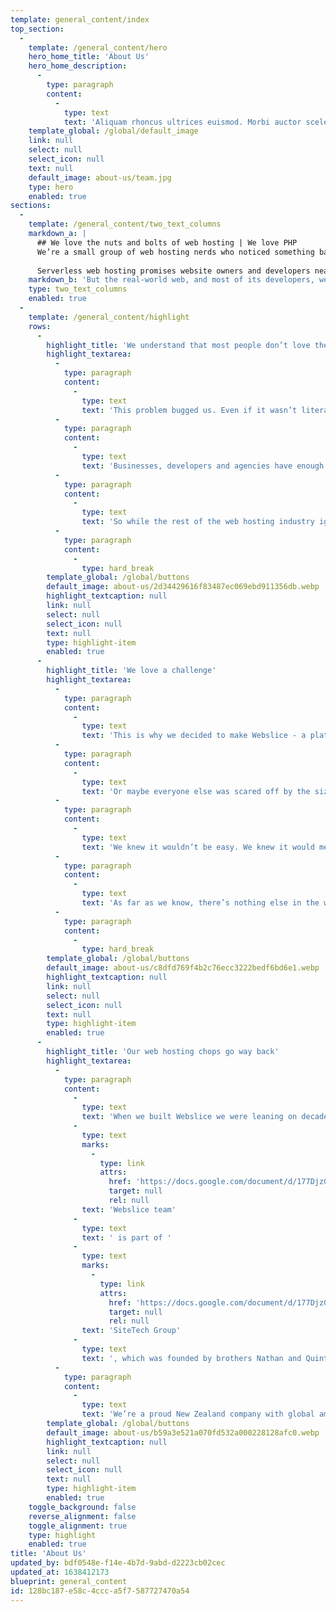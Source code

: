 ```yaml
---
template: general_content/index
top_section:
  -
    template: /general_content/hero
    hero_home_title: 'About Us'
    hero_home_description:
      -
        type: paragraph
        content:
          -
            type: text
            text: 'Aliquam rhoncus ultrices euismod. Morbi auctor scelerisque lacus, nec vehicula eros tempus at. Vestibulum scelerisque finibus leo ac aliquam. Fusce maximus non metus ac facilisis.'
    template_global: /global/default_image
    link: null
    select: null
    select_icon: null
    text: null
    default_image: about-us/team.jpg
    type: hero
    enabled: true
sections:
  -
    template: /general_content/two_text_columns
    markdown_a: |
      ## We love the nuts and bolts of web hosting | We love PHP
      We’re a small group of web hosting nerds who noticed something back in the 2010s when serverless infrastructure muscled its way onto the scene. It was an exciting, valuable evolution in hosting technology but we also saw some serious limitations.
      
      Serverless web hosting promises website owners and developers near-limitless scalability up and down, dramatic cuts to costs, and lets them forget all about servers. While your site handles any level of traffic and your hosting bills take a downward dive, you can just focus on what your website does for your customers. Cool!
    markdown_b: 'But the real-world web, and most of its developers, were being left behind. Turns out this serverless stuff was built for technical teams with a deep understanding of web services. It didn’t suit the millions of websites, stores and blogs that already make up the bulk of the world wide web. It also didn’t suit a lot of the languages and technologies that will fuel the web development of the future. In particular, PHP sites (including sites on CMSs like WordPress and Craft) weren’t easy to take serverless. Some of our industry peers said it was basically impossible.'
    type: two_text_columns
    enabled: true
  -
    template: /general_content/highlight
    rows:
      -
        highlight_title: 'We understand that most people don’t love the nuts and bolts of web hosting'
        highlight_textarea:
          -
            type: paragraph
            content:
              -
                type: text
                text: 'This problem bugged us. Even if it wasn’t literally impossible to put a new PHP project or an existing WordPress site live on serverless infrastructure, the complications were bad enough to stop almost anyone from trying.'
          -
            type: paragraph
            content:
              -
                type: text
                text: 'Businesses, developers and agencies have enough to worry about without learning new web hosting paradigms and fiddling around in AWS.'
          -
            type: paragraph
            content:
              -
                type: text
                text: 'So while the rest of the web hosting industry ignored this problem, we quietly went to work.'
          -
            type: paragraph
            content:
              -
                type: hard_break
        template_global: /global/buttons
        default_image: about-us/2d34429616f83487ec069ebd911356db.webp
        highlight_textcaption: null
        link: null
        select: null
        select_icon: null
        text: null
        type: highlight-item
        enabled: true
      -
        highlight_title: 'We love a challenge'
        highlight_textarea:
          -
            type: paragraph
            content:
              -
                type: text
                text: 'This is why we decided to make Webslice - a platform that non-experts can use to put everyday PHP websites live on serverless infrastructure. No-one else with our level of technical expertise seemed interested enough in today’s developers and websites.'
          -
            type: paragraph
            content:
              -
                type: text
                text: 'Or maybe everyone else was scared off by the size of the challenge.'
          -
            type: paragraph
            content:
              -
                type: text
                text: 'We knew it wouldn’t be easy. We knew it would mean developing a brand new file system, amongst much else. It literally took us years to turn our original vision into reality.'
          -
            type: paragraph
            content:
              -
                type: text
                text: 'As far as we know, there’s nothing else in the world like Webslice.'
          -
            type: paragraph
            content:
              -
                type: hard_break
        template_global: /global/buttons
        default_image: about-us/c8dfd769f4b2c76ecc3222bedf6bd6e1.webp
        highlight_textcaption: null
        link: null
        select: null
        select_icon: null
        text: null
        type: highlight-item
        enabled: true
      -
        highlight_title: 'Our web hosting chops go way back'
        highlight_textarea:
          -
            type: paragraph
            content:
              -
                type: text
                text: 'When we built Webslice we were leaning on decades of experience. The '
              -
                type: text
                marks:
                  -
                    type: link
                    attrs:
                      href: 'https://docs.google.com/document/d/177DjzGLALVJk3F39qbcahbYOiSdUTtEepwQ2S4y2C0g/edit#'
                      target: null
                      rel: null
                text: 'Webslice team'
              -
                type: text
                text: ' is part of '
              -
                type: text
                marks:
                  -
                    type: link
                    attrs:
                      href: 'https://docs.google.com/document/d/177DjzGLALVJk3F39qbcahbYOiSdUTtEepwQ2S4y2C0g/edit#'
                      target: null
                      rel: null
                text: 'SiteTech Group'
              -
                type: text
                text: ', which was founded by brothers Nathan and Quintin Russ in 2004. SiteTech is a collection of businesses that focus on infrastructure. We operate data centres, register domains, and manage hosting and other cloud-based solutions.'
          -
            type: paragraph
            content:
              -
                type: text
                text: 'We’re a proud New Zealand company with global ambitions for Webslice.'
        template_global: /global/buttons
        default_image: about-us/b59a3e521a070fd532a000228128afc0.webp
        highlight_textcaption: null
        link: null
        select: null
        select_icon: null
        text: null
        type: highlight-item
        enabled: true
    toggle_background: false
    reverse_alignment: false
    toggle_alignment: true
    type: highlight
    enabled: true
title: 'About Us'
updated_by: bdf0548e-f14e-4b7d-9abd-d2223cb02cec
updated_at: 1638412173
blueprint: general_content
id: 128bc187-e58c-4ccc-a5f7-587727470a54
---
```

